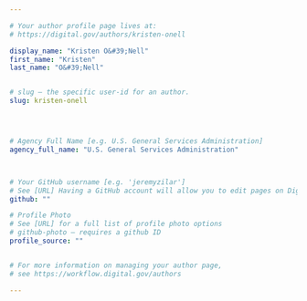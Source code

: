 ```yaml
---

# Your author profile page lives at:
# https://digital.gov/authors/kristen-onell

display_name: "Kristen O&#39;Nell"
first_name: "Kristen"
last_name: "O&#39;Nell"


# slug — the specific user-id for an author.
slug: kristen-onell




# Agency Full Name [e.g. U.S. General Services Administration]
agency_full_name: "U.S. General Services Administration"



# Your GitHub username [e.g. 'jeremyzilar']
# See [URL] Having a GitHub account will allow you to edit pages on DigitalGov. The image used in your GitHub account can also be used to populate your digital.gov profile photo.
github: ""

# Profile Photo
# See [URL] for a full list of profile photo options
# github-photo — requires a github ID
profile_source: ""


# For more information on managing your author page,
# see https://workflow.digital.gov/authors

---
```

